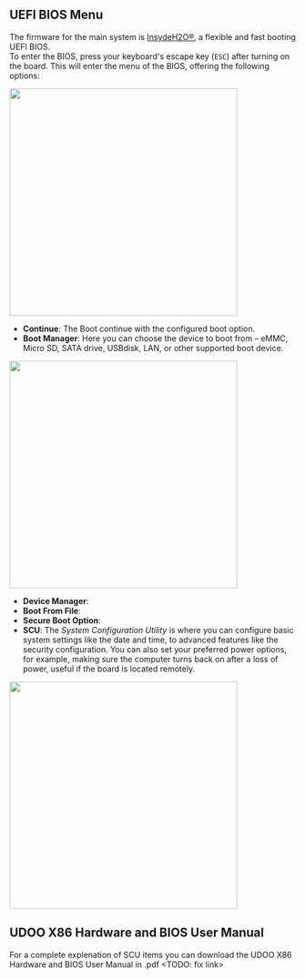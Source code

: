 ## UEFI BIOS Menu

The firmware for the main system is [InsydeH2O®](https://www.insyde.com/products), a flexible and fast booting UEFI BIOS.  
To enter the BIOS, press your keyboard's escape key (`ESC`) after turning on the board. This will enter the menu of the BIOS, offering the following options:

<a href="../img/uefibios_menu.BMP" target="_blank"><img style="width:400px; " src="../img/uefibios_menu.BMP"></a>

* **Continue**: The Boot continue with the configured boot option.
* **Boot Manager**: Here you can choose the device to boot from – eMMC, Micro SD, SATA drive, USBdisk, LAN, or other supported boot device.

<a href="../img/uefibios_bootmanager.BMP" target="_blank"><img style="width:400px; " src="../img/uefibios_bootmanager.BMP"></a>

* **Device Manager**:
* **Boot From File**:
* **Secure Boot Option**:
* **SCU**: The *System Configuration Utility* is where you can configure basic system settings like the date and time, to advanced features like the security configuration. You can also set your preferred power options, for example, making sure the computer turns back on after a loss of power, useful if the board is located remotely.  


<a href="../img/uefibios_scu.BMP" target="_blank"><img style="width:400px; " src="../img/uefibios_scu.BMP"></a>  

## UDOO X86 Hardware and BIOS User Manual

For a complete explenation of SCU items you can download the UDOO X86 Hardware and BIOS User Manual in .pdf <TODO: fix link>
